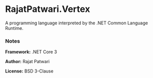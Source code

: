 # RajatPatwari.Vertex
A programming language interpreted by the .NET Common Language Runtime.

### Notes
__Framework:__ .NET Core 3

__Author:__ Rajat Patwari

__License:__ BSD 3-Clause
